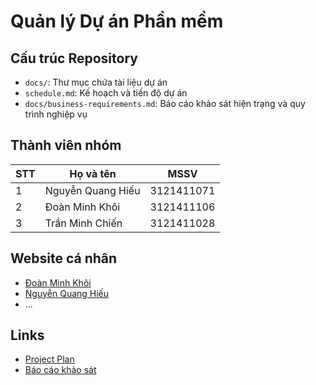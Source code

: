 # Quản lý Dự án Phần mềm

## Cấu trúc Repository

- `docs/`: Thư mục chứa tài liệu dự án
- `schedule.md`: Kế hoạch và tiến độ dự án
- `docs/business-requirements.md`: Báo cáo khảo sát hiện trạng và quy trình nghiệp vụ

## Thành viên nhóm

| STT | Họ và tên | MSSV |
|-----|-----------|------|
| 1 | Nguyễn Quang Hiếu | 3121411071 |
| 2 | Đoàn Minh Khôi | 3121411106 |
| 3 | Trần Minh Chiến | 3121411028 |

## Website cá nhân

- [Đoàn Minh Khôi](https://my-portfolio-git-main-izzys-projects-8588080b.vercel.app/)
- [Nguyễn Quang Hiếu](https://nguynqh.github.io/)
- ...

## Links

- [Project Plan](schedule.md)
- [Báo cáo khảo sát](docs/business-requirements.md)
